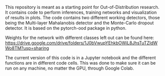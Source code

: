 This repository is meant as a starting point for Out-of-Distribution research.
It contains code to perform inferences, training networks and visualization of results in plots. The code contains two different working detectors, those being the Multi-layer Mahalanobis detector and the Monte-Carlo dropout detector. It is based on the pytorch-ood package in python.

Weights for the network with different classes left out can be found here:
https://drive.google.com/drive/folders/1J0bVwupYEhkbOWiL8JhsTuTZIdWWo8TM?usp=sharing

The current version of this code is in a Jupyter notebook and the different functions are in different code cells. This was done to make sure it can be run on any machine, no matter the GPU, through Google Colab. 
